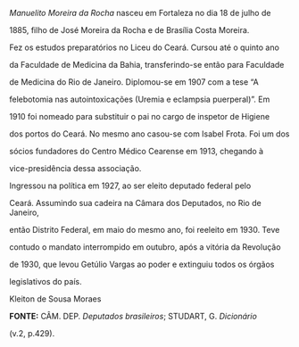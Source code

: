 

*Manuelito Moreira da Rocha* nasceu em Fortaleza no dia 18 de julho de

1885, filho de José Moreira da Rocha e de Brasília Costa Moreira.



Fez os estudos preparatórios no Liceu do Ceará. Cursou até o quinto ano

da Faculdade de Medicina da Bahia, transferindo-se então para Faculdade

de Medicina do Rio de Janeiro. Diplomou-se em 1907 com a tese “A

felebotomia nas autointoxicações (Uremia e eclampsia puerperal)”. Em

1910 foi nomeado para substituir o pai no cargo de inspetor de Higiene

dos portos do Ceará. No mesmo ano casou-se com Isabel Frota. Foi um dos

sócios fundadores do Centro Médico Cearense em 1913, chegando à

vice-presidência dessa associação.



Ingressou na política em 1927, ao ser eleito deputado federal pelo

Ceará. Assumindo sua cadeira na Câmara dos Deputados, no Rio de Janeiro,

então Distrito Federal, em maio do mesmo ano, foi reeleito em 1930. Teve

contudo o mandato interrompido em outubro, após a vitória da Revolução

de 1930, que levou Getúlio Vargas ao poder e extinguiu todos os órgãos

legislativos do país.



Kleiton de Sousa Moraes



**FONTE:** CÂM. DEP. *Deputados brasileiros*; STUDART, G. *Dicionário*

(v.2, p.429).

